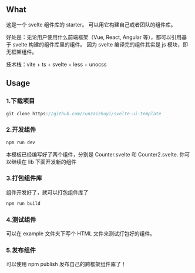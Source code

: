 ## What

这是一个 svelte 组件库的 starter。
可以用它构建自己或者团队的组件库。

好处是：无论用户使用什么前端框架（Vue, React, Angular 等），都可以引用基于 svelte 构建的组件库里的组件。
因为 svelte 编译完的组件其实是 js 模块，即无框架组件。

技术栈：vite + ts + svelte + less + unocss

## Usage

### 1.下载项目

```javascript
git clone https://github.com/cunzaizhuyi/svelte-ui-template
```

### 2.开发组件

```javascript
npm run dev
```

本模板已经编写好了两个组件，分别是 Counter.svelte 和 Counter2.svelte.
你可以继续在 lib 下面开发新的组件

### 3.打包组件库

组件开发好了，就可以打包组件库了

```javascript
npm run build
```

### 4.测试组件

可以在 example 文件夹下写个 HTML 文件来测试打包好的组件。

### 5.发布组件

可以使用 npm publish 发布自己的跨框架组件库了！
